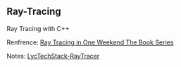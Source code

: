 ## Ray-Tracing
Ray Tracing with C++

Renfrence: [Ray Tracing in One Weekend The Book Series](https://raytracing.github.io/)

Notes: [LycTechStack-RayTracer](https://lz328.github.io/LycTechStack.github.io/categories/RayTracer/)
